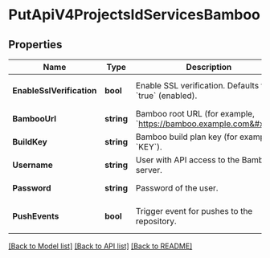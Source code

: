 # PutApiV4ProjectsIdServicesBamboo

## Properties
Name | Type | Description | Notes
------------ | ------------- | ------------- | -------------
**EnableSslVerification** | **bool** | Enable SSL verification. Defaults to &#x60;true&#x60; (enabled). | [optional] [default to null]
**BambooUrl** | **string** | Bamboo root URL (for example, &#x60;https://bamboo.example.com&#x60;). | [default to null]
**BuildKey** | **string** | Bamboo build plan key (for example, &#x60;KEY&#x60;). | [default to null]
**Username** | **string** | User with API access to the Bamboo server. | [default to null]
**Password** | **string** | Password of the user. | [default to null]
**PushEvents** | **bool** | Trigger event for pushes to the repository. | [optional] [default to null]

[[Back to Model list]](../README.md#documentation-for-models) [[Back to API list]](../README.md#documentation-for-api-endpoints) [[Back to README]](../README.md)


